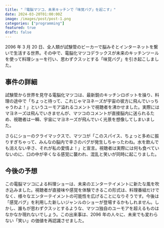 ```yaml
---
title: "『電脳マツコ、未来キッチンで「味覚バグ」を起こす』"
date: 2024-03-20T01:00:00Z
image: /images/post/post-1.png
categories: ["programming"]
featured: true
draft: false
---
```


2096 年 3 月 20 日、全人類が試験管のビーカーで脳みそとインターネットを繋いで生活する世界。その中で、電脳化マツコデラックスが未来のキッチンツールを使って料理ショーを行い、思わずクスッとする「味覚バグ」を引き起こしました。

## 事件の詳細

試験管から世界を見守る電脳化マツコは、最新鋭のキッチンロボットを操り、料理の途中で「ちょっと待って、これじゃマヨネーズが宇宙の彼方に飛んでいっちゃうわよ！」というユーモア溢れるコメントで視聴者を沸かせました。実際にはマヨネーズは飛んでいきませんが、マツコのコメントが直接脳内に送られるため、視聴者は一瞬、宇宙にマヨネーズが飛んでいく光景を想像してしまいました。

さらにショーのクライマックスで、マツコが「このスパイス、ちょっと多めに振りすぎちゃって、みんなの脳内で辛さのバグが発生しちゃったわね。水を飲んでも消えない辛さ、それが私の愛情よ！」と宣言。視聴者は実際には何も食べていないのに、口の中が辛くなる感覚に襲われ、混乱と笑いが同時に起こりました。

## 今後の予想

この電脳マツコによる料理ショーは、未来のエンターテイメントに新たな風を吹き込みました。視聴者が直接味や感覚を体験できるこの形式は、料理番組だけでなく、様々なエンターテイメントの可能性を広げることになりそうです。今後は「感覚バグ」を利用した新しいジャンルのショーが登場するかもしれません。しかし、誰もが思わずクスッとするような、マツコ独自のユーモアを超えるものはなかなか現れないでしょう。この出来事は、2096 年の人々に、未来でも変わらない「笑い」の価値を再認識させました。
